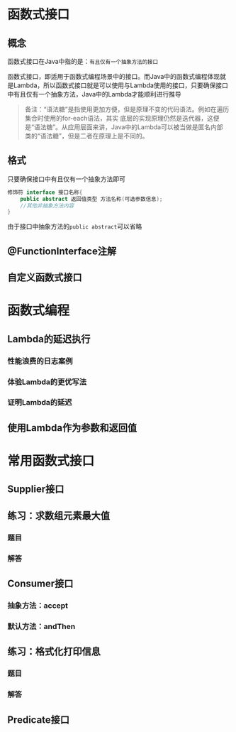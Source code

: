 # 函数式接口

## 概念

函数式接口在Java中指的是：`有且仅有一个抽象方法的接口`

函数式接口，即适用于函数式编程场景中的接口。而Java中的函数式编程体现就是Lambda，所以函数式接口就是可以使用与Lambda使用的接口，只要确保接口中有且仅有一个抽象方法，Java中的Lambda才能顺利进行推导

>备注：“语法糖”是指使用更加方便，但是原理不变的代码语法。例如在遍历集合时使用的for-each语法，其实 底层的实现原理仍然是迭代器，这便是“语法糖”。从应用层面来讲，Java中的Lambda可以被当做是匿名内部 类的“语法糖”，但是二者在原理上是不同的。

## 格式

只要确保接口中有且仅有一个抽象方法即可

```java
修饰符 interface 接口名称{
    public abstract 返回值类型 方法名称(可选参数信息);
    //其他非抽象方法内容
}
```

由于接口中抽象方法的`public abstract`可以省略



## @FunctionInterface注解

## 自定义函数式接口

# 函数式编程

## Lambda的延迟执行

### 性能浪费的日志案例

### 体验Lambda的更优写法

### 证明Lambda的延迟

## 使用Lambda作为参数和返回值

# 常用函数式接口

## Supplier接口

## 练习：求数组元素最大值

### 题目

### 解答

## Consumer接口

### 抽象方法：accept

### 默认方法：andThen

## 练习：格式化打印信息

### 题目

### 解答

## Predicate接口

